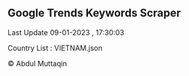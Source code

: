 

## Google Trends Keywords Scraper 
 
Last Update 09-01-2023 , 17:30:03

Country List :
VIETNAM.json



© Abdul Muttaqin 
